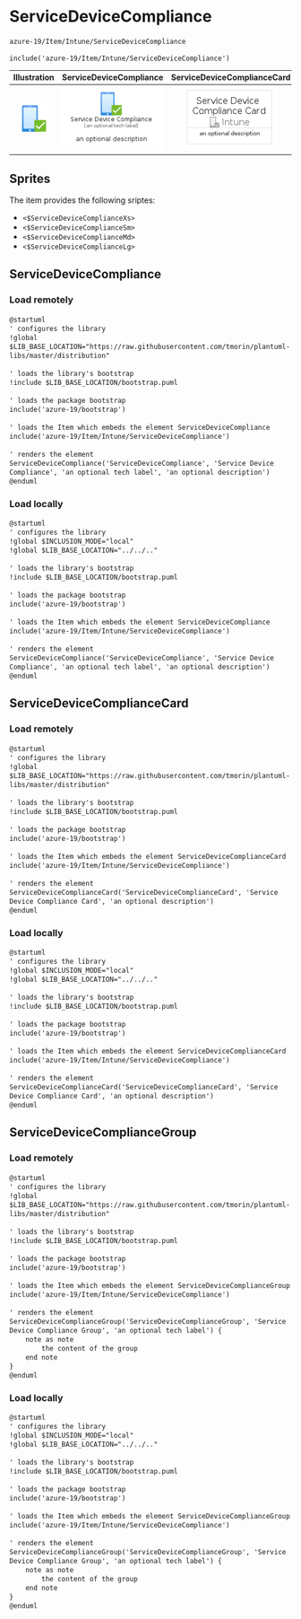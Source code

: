 # ServiceDeviceCompliance


```text
azure-19/Item/Intune/ServiceDeviceCompliance
```

```text
include('azure-19/Item/Intune/ServiceDeviceCompliance')
```



| Illustration | ServiceDeviceCompliance | ServiceDeviceComplianceCard | ServiceDeviceComplianceGroup |
| :---: | :---: | :---: | :---: |
| ![illustration for Illustration](../../../azure-19/Item/Intune/ServiceDeviceCompliance.png) | ![illustration for ServiceDeviceCompliance](../../../azure-19/Item/Intune/ServiceDeviceCompliance.Local.png) | ![illustration for ServiceDeviceComplianceCard](../../../azure-19/Item/Intune/ServiceDeviceComplianceCard.Local.png) | ![illustration for ServiceDeviceComplianceGroup](../../../azure-19/Item/Intune/ServiceDeviceComplianceGroup.Local.png) |



## Sprites
The item provides the following sriptes:

- `<$ServiceDeviceComplianceXs>`
- `<$ServiceDeviceComplianceSm>`
- `<$ServiceDeviceComplianceMd>`
- `<$ServiceDeviceComplianceLg>`





## ServiceDeviceCompliance

### Load remotely
```plantuml
@startuml
' configures the library
!global $LIB_BASE_LOCATION="https://raw.githubusercontent.com/tmorin/plantuml-libs/master/distribution"

' loads the library's bootstrap
!include $LIB_BASE_LOCATION/bootstrap.puml

' loads the package bootstrap
include('azure-19/bootstrap')

' loads the Item which embeds the element ServiceDeviceCompliance
include('azure-19/Item/Intune/ServiceDeviceCompliance')

' renders the element
ServiceDeviceCompliance('ServiceDeviceCompliance', 'Service Device Compliance', 'an optional tech label', 'an optional description')
@enduml
```

### Load locally
```plantuml
@startuml
' configures the library
!global $INCLUSION_MODE="local"
!global $LIB_BASE_LOCATION="../../.."

' loads the library's bootstrap
!include $LIB_BASE_LOCATION/bootstrap.puml

' loads the package bootstrap
include('azure-19/bootstrap')

' loads the Item which embeds the element ServiceDeviceCompliance
include('azure-19/Item/Intune/ServiceDeviceCompliance')

' renders the element
ServiceDeviceCompliance('ServiceDeviceCompliance', 'Service Device Compliance', 'an optional tech label', 'an optional description')
@enduml
```

## ServiceDeviceComplianceCard

### Load remotely
```plantuml
@startuml
' configures the library
!global $LIB_BASE_LOCATION="https://raw.githubusercontent.com/tmorin/plantuml-libs/master/distribution"

' loads the library's bootstrap
!include $LIB_BASE_LOCATION/bootstrap.puml

' loads the package bootstrap
include('azure-19/bootstrap')

' loads the Item which embeds the element ServiceDeviceComplianceCard
include('azure-19/Item/Intune/ServiceDeviceCompliance')

' renders the element
ServiceDeviceComplianceCard('ServiceDeviceComplianceCard', 'Service Device Compliance Card', 'an optional description')
@enduml
```

### Load locally
```plantuml
@startuml
' configures the library
!global $INCLUSION_MODE="local"
!global $LIB_BASE_LOCATION="../../.."

' loads the library's bootstrap
!include $LIB_BASE_LOCATION/bootstrap.puml

' loads the package bootstrap
include('azure-19/bootstrap')

' loads the Item which embeds the element ServiceDeviceComplianceCard
include('azure-19/Item/Intune/ServiceDeviceCompliance')

' renders the element
ServiceDeviceComplianceCard('ServiceDeviceComplianceCard', 'Service Device Compliance Card', 'an optional description')
@enduml
```

## ServiceDeviceComplianceGroup

### Load remotely
```plantuml
@startuml
' configures the library
!global $LIB_BASE_LOCATION="https://raw.githubusercontent.com/tmorin/plantuml-libs/master/distribution"

' loads the library's bootstrap
!include $LIB_BASE_LOCATION/bootstrap.puml

' loads the package bootstrap
include('azure-19/bootstrap')

' loads the Item which embeds the element ServiceDeviceComplianceGroup
include('azure-19/Item/Intune/ServiceDeviceCompliance')

' renders the element
ServiceDeviceComplianceGroup('ServiceDeviceComplianceGroup', 'Service Device Compliance Group', 'an optional tech label') {
    note as note
        the content of the group
    end note
}
@enduml
```

### Load locally
```plantuml
@startuml
' configures the library
!global $INCLUSION_MODE="local"
!global $LIB_BASE_LOCATION="../../.."

' loads the library's bootstrap
!include $LIB_BASE_LOCATION/bootstrap.puml

' loads the package bootstrap
include('azure-19/bootstrap')

' loads the Item which embeds the element ServiceDeviceComplianceGroup
include('azure-19/Item/Intune/ServiceDeviceCompliance')

' renders the element
ServiceDeviceComplianceGroup('ServiceDeviceComplianceGroup', 'Service Device Compliance Group', 'an optional tech label') {
    note as note
        the content of the group
    end note
}
@enduml
```

